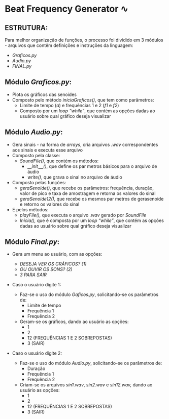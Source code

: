 # Beat Frequency Generator ∿

## ESTRUTURA:

Para melhor organização de funções, o processo foi dividido em 3 módulos - arquivos que contêm definições e instruções da linguagem:

- *Graficos.py*
- *Audio.py*
- *FINAL.py*

## Módulo *Graficos.py*:

- Plota os gráficos das senoides
- Composto pelo método *iniciaGraficos()*, que tem como parâmetros:
  - Limite de tempo (*a*) e frequências 1 e 2 (*f1* e *f2*) 
  - Composto por um *loop* *“while”*, que contém as opções dadas ao usuário sobre qual gráfico deseja visualizar

## Módulo *Audio.py*:

- Gera sinais - na forma de *arrays*, cria arquivos *.wav* correspondentes aos sinais e executa esse arquivo
- Composto pela classe:
  - *SoundFile()*, que contém os métodos:
    - *<u> __</u>init<u> __</u>()*, que define os par metros básicos para o arquivo de áudio
    - *write()*, que grava o sinal no arquivo de áudio
- Composto pelas funções: 
  - *geraSenoide()*, que recebe os parâmetros: frequência, duração, valor de pico e taxa de amostragem e retorna os valores do sinal
  - *geraSenoide12(),* que recebe os mesmos par metros de gerasenoide e retorno os valores do sinal
- E pelos métodos:
  - *playFile(),* que executa o arquivo *.wav* gerado por *SoundFile*
  - *Inicia(),* que é composta por um *loop “while”*, que contém as opções dadas ao usuário sobre qual gráfico deseja visualizar

## Módulo *Final.py*:

- Gera um menu ao usuário, com as opções:
  - *DESEJA VER OS GRÁFICOS? (1)*
  - *OU OUVIR OS SONS? (2)*
  - *3 PARA SAIR*
- Caso o usuário digite 1:
  - Faz-se o uso do módulo *Gaficos.py*, solicitando-se os parâmetros de:
    - Limite de tempo
    - Frequência 1
    - Frequência 2
  - Geram-se os gráficos, dando ao usuário as opções:
    - 1
    - 2
    - 12 (FREQUÊNCIAS 1 E 2 SOBREPOSTAS)
    - 3 (SAIR)

- Caso o usuário digite 2:
  - Faz-se o uso do módulo *Audio.py*, solicitando-se os parâmetros de:
    - Duração
    - Frequência 1
    - Frequência 2
  - Criam-se os arquivos *sin1.wav*, *sin2.wav* e *sin12.wav,* dando ao usuário as opções:
    - 1
    - 2
    - 12 (FREQUÊNCIAS 1 E 2 SOBREPOSTAS)
    - 3 (SAIR)